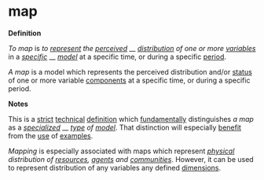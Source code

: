 # map

**Definition**

_To map_ is _to_ [_represent_](https://github.com/gcassel/Modular-Organization-Terminology/blob/master/terms/represent.md) _the_ [_perceived_](https://github.com/gcassel/Modular-Organization-Terminology/blob/master/terms/perceive.md) __ [_distribution_](https://github.com/gcassel/Modular-Organization-Terminology/blob/master/terms/distribute.md) _of one or more_ [_variables_](https://github.com/gcassel/Modular-Organization-Terminology/blob/master/terms/variable.md) in a [_specific_](https://github.com/gcassel/Modular-Organization-Terminology/blob/master/terms/specific.md) __ [_model_](https://github.com/gcassel/Modular-Organization-Terminology/blob/master/terms/model.md) at a specific time, or during a specific [period](https://github.com/gcassel/Modular-Organization-Terminology/blob/master/terms/period.md).

_A map_ is a model which represents the perceived distribution and/or [status](https://github.com/gcassel/Modular-Organization-Terminology/blob/master/terms/status.md) of one or more variable [components](https://github.com/gcassel/Modular-Organization-Terminology/blob/master/terms/component.md) at a specific time, or during a specific period.

**Notes**

This is a [strict](https://github.com/gcassel/Modular-Organization-Terminology/blob/master/terms/strict.md) [technical](https://github.com/gcassel/Modular-Organization-Terminology/blob/master/terms/technical.md) [definition](https://github.com/gcassel/Modular-Organization-Terminology/blob/master/terms/definition.md) which [fundamentally](https://github.com/gcassel/Modular-Organization-Terminology/blob/master/terms/base.md) distinguishes _a map_ as a [_specialized_](https://github.com/gcassel/Modular-Organization-Terminology/blob/master/terms/specialize.md) __ [_type_](https://github.com/gcassel/Modular-Organization-Terminology/blob/master/terms/type.md) _of_ [_model_](https://github.com/gcassel/Modular-Organization-Terminology/blob/master/terms/model.md). That distinction will especially [benefit](https://github.com/gcassel/Modular-Organization-Terminology/blob/master/terms/benefit.md) from the [use](https://github.com/gcassel/Modular-Organization-Terminology/blob/master/terms/use.md) of [examples](https://github.com/gcassel/Modular-Organization-Terminology/blob/master/terms/example.md).

_Mapping_ is especially associated with maps which represent [_physical_](https://github.com/gcassel/Modular-Organization-Terminology/blob/master/terms/physical.md) _distribution of_ [_resources_](resource.md)_,_ [_agents_](agent.md) _and_ [_communities_](community.md). However, it can be used to represent distribution of any variables any defined [dimensions](https://github.com/gcassel/Modular-Organization-Terminology/blob/master/terms/).
